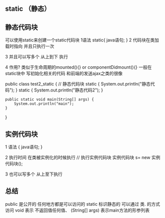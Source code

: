 ## static （静态）


## 静态代码块
 可以使用static来创建一个static代码块
  1语法
   static{
java语句; 
}
  2 代码块在类加载时指向 并且只执行一次
 
  3 并且可以写多个 从上到下 执行

  4 作用?
   类似于生命周期的mounted(){} or componentDidmount(){}  一般在static块中 写初始化相关的代码 和前端的发送ajax之类的很像

public class test2_static {
//    静态代码块
static {
System.out.println("静态代码");
}
static {
System.out.println("静态代码2");
}

    public static void main(String[] args) {
        System.out.println("main");
    }
}


## 实例代码块
1 语法
{
java语句;
}

2 执行时间
在类被实例化的时候执行
//        执行实例代码块
实例代码块 s=  new 实例代码块();

3 也可以写多个 从上至下执行


## 总结
public 是公开的 任何地方都是可以访问的
static 标识静态的 可以通过 类. 的方式访问
void 表示 不返回值任何值、
(String[] args) 表示main方法的形参列表
